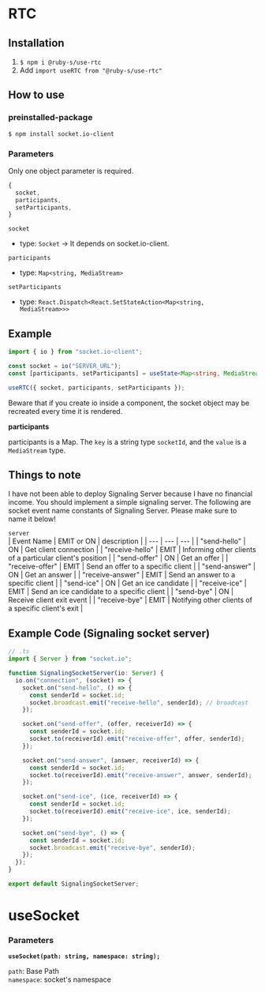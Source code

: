 # RTC

## Installation

1. `$ npm i @ruby-s/use-rtc`
2. Add `import useRTC from "@ruby-s/use-rtc"`

## How to use

### preinstalled-package

`$ npm install socket.io-client`

### Parameters

Only one object parameter is required.

```ts
{
  socket,
  participants,
  setParticipants,
}
```

`socket`

- type: `Socket` -> It depends on socket.io-client.

`participants`

- type: `Map<string, MediaStream>`

`setParticipants`

- type: `React.Dispatch<React.SetStateAction<Map<string, MediaStream>>>`

## Example

```ts
import { io } from "socket.io-client";

const socket = io("SERVER_URL");
const [participants, setParticipants] = useState<Map<string, MediaStream>>(new Map());

useRTC({ socket, participants, setParticipants });
```

Beware that if you create io inside a component, the socket object may be recreated every time it is rendered.

**participants**

participants is a Map.
The `key` is a string type `socketId`, and the `value` is a `MediaStream` type.

## Things to note

I have not been able to deploy Signaling Server because I have no financial income.
You should implement a simple signaling server.
The following are socket event name constants of Signaling Server.
Please make sure to name it below!

`server`  
| Event Name | EMIT or ON | description |
| --- | --- | --- |
| "send-hello" | ON | Get client connection |
| "receive-hello" | EMIT | Informing other clients of a particular client's position |
| "send-offer" | ON | Get an offer |
| "receive-offer" | EMIT | Send an offer to a specific client |
| "send-answer" | ON | Get an answer |
| "receive-answer" | EMIT | Send an answer to a specific client |
| "send-ice" | ON | Get an ice candidate |
| "receive-ice" | EMIT | Send an ice candidate to a specific client |
| "send-bye" | ON | Receive client exit event |
| "receive-bye" | EMIT | Notifying other clients of a specific client's exit |

## Example Code (Signaling socket server)

```ts
// .ts
import { Server } from "socket.io";

function SignalingSocketServer(io: Server) {
  io.on("connection", (socket) => {
    socket.on("send-hello", () => {
      const senderId = socket.id;
      socket.broadcast.emit("receive-hello", senderId); // broadcast
    });

    socket.on("send-offer", (offer, receiverId) => {
      const senderId = socket.id;
      socket.to(receiverId).emit("receive-offer", offer, senderId);
    });

    socket.on("send-answer", (answer, receiverId) => {
      const senderId = socket.id;
      socket.to(receiverId).emit("receive-answer", answer, senderId);
    });

    socket.on("send-ice", (ice, receiverId) => {
      const senderId = socket.id;
      socket.to(receiverId).emit("receive-ice", ice, senderId);
    });

    socket.on("send-bye", () => {
      const senderId = socket.id;
      socket.broadcast.emit("receive-bye", senderId);
    });
  });
}

export default SignalingSocketServer;
```

# useSocket

### Parameters

**`useSocket(path: string, namespace: string);`**

`path`: Base Path  
`namespace`: socket's namespace
